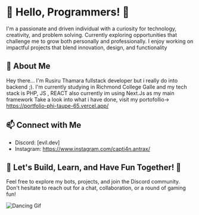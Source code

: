 # 👋 Hello, Programmers! 👋

I'm a passionate and driven individual with a curiosity for technology, creativity, and problem solving. Currently exploring opportunities that challenge me to grow both personally and professionally. I enjoy working on impactful projects that blend innovation, design, and functionality
## 🌌 About Me

Hey there... I'm Rusiru Thamara fullstack developer but i really do into backend ;). I'm currently studying in Richmond College Galle and my tech stack is PHP, JS , REACT also currently im using Next.Js as my main framework Take a look into what i have done, visit my portofollio-> https://portfolio-phi-taupe-65.vercel.app/
## 📫 Connect with Me

- Discord: [evil.dev]
- Instagram: https://www.instagram.com/capti4n.antrax/
## 🌟 Let's Build, Learn, and Have Fun Together! 🌟

Feel free to explore my bots, projects, and join the Discord community. Don't hesitate to reach out for a chat, collaboration, or a round of gaming fun! 

![Dancing Gif](link_to_dancing_gif.gif)

